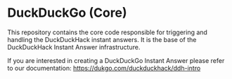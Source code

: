 # DuckDuckGo (Core)

This repository contains the core code responsible for triggering and handling the DuckDuckHack instant answers. It is the base of the 
DuckDuckHack Instant Answer infrastructure.

If you are interested in creating a DuckDuckGo Instant Answer please refer to our documentation: https://dukgo.com/duckduckhack/ddh-intro